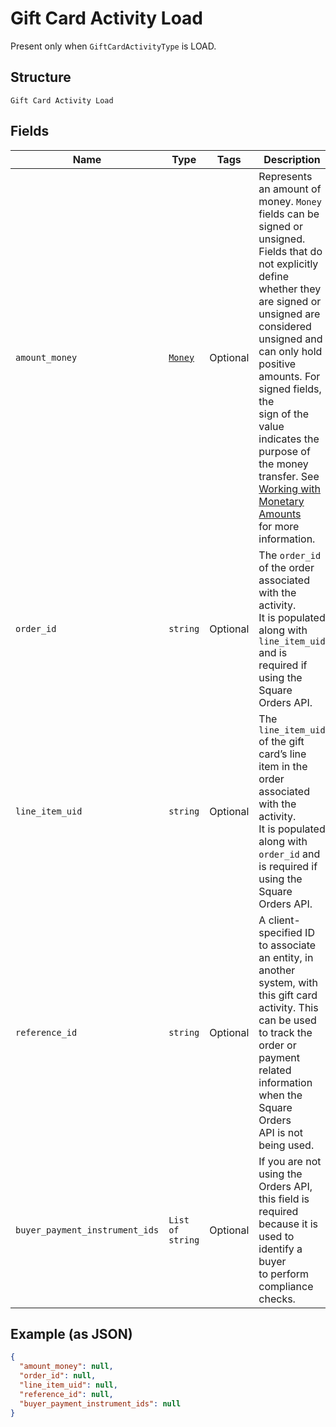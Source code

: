 
# Gift Card Activity Load

Present only when `GiftCardActivityType` is LOAD.

## Structure

`Gift Card Activity Load`

## Fields

| Name | Type | Tags | Description |
|  --- | --- | --- | --- |
| `amount_money` | [`Money`](../../doc/models/money.md) | Optional | Represents an amount of money. `Money` fields can be signed or unsigned.<br>Fields that do not explicitly define whether they are signed or unsigned are<br>considered unsigned and can only hold positive amounts. For signed fields, the<br>sign of the value indicates the purpose of the money transfer. See<br>[Working with Monetary Amounts](https://developer.squareup.com/docs/build-basics/working-with-monetary-amounts)<br>for more information. |
| `order_id` | `string` | Optional | The `order_id` of the order associated with the activity.<br>It is populated along with `line_item_uid` and is required if using the Square Orders API. |
| `line_item_uid` | `string` | Optional | The `line_item_uid` of the gift card’s line item in the order associated with the activity.<br>It is populated along with `order_id` and is required if using the Square Orders API. |
| `reference_id` | `string` | Optional | A client-specified ID to associate an entity, in another system, with this gift card<br>activity. This can be used to track the order or payment related information when the Square Orders<br>API is not being used. |
| `buyer_payment_instrument_ids` | `List of string` | Optional | If you are not using the Orders API, this field is required because it is used to identify a buyer<br>to perform compliance checks. |

## Example (as JSON)

```json
{
  "amount_money": null,
  "order_id": null,
  "line_item_uid": null,
  "reference_id": null,
  "buyer_payment_instrument_ids": null
}
```

